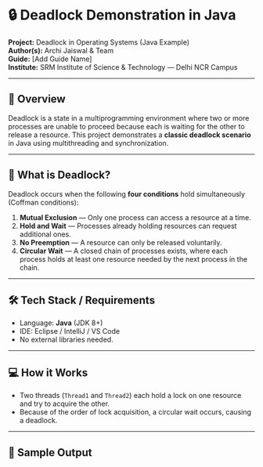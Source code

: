 
# 🔒 Deadlock Demonstration in Java

**Project:** Deadlock in Operating Systems (Java Example)  
**Author(s):** Archi Jaiswal & Team  
**Guide:** [Add Guide Name]  
**Institute:** SRM Institute of Science & Technology — Delhi NCR Campus

---

## 📌 Overview
Deadlock is a state in a multiprogramming environment where two or more processes are unable to proceed because each is waiting for the other to release a resource. This project demonstrates a **classic deadlock scenario** in Java using multithreading and synchronization.

---

## 🧠 What is Deadlock?
Deadlock occurs when the following **four conditions** hold simultaneously (Coffman conditions):
1. **Mutual Exclusion** — Only one process can access a resource at a time.
2. **Hold and Wait** — Processes already holding resources can request additional ones.
3. **No Preemption** — A resource can only be released voluntarily.
4. **Circular Wait** — A closed chain of processes exists, where each process holds at least one resource needed by the next process in the chain.

---

## 🛠 Tech Stack / Requirements
- Language: **Java** (JDK 8+)
- IDE: Eclipse / IntelliJ / VS Code
- No external libraries needed.

---

## 💻 How it Works
- Two threads (`Thread1` and `Thread2`) each hold a lock on one resource and try to acquire the other.
- Because of the order of lock acquisition, a circular wait occurs, causing a deadlock.

---

## 🧪 Sample Output
